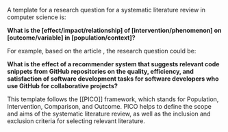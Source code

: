 A template for a research question for a systematic literature review in computer science is:

**What is the [effect/impact/relationship] of [intervention/phenomenon] on [outcome/variable] in [population/context]?**

For example, based on the article , the research question could be:

**What is the effect of a recommender system that suggests relevant code snippets from GitHub repositories on the quality, efficiency, and satisfaction of software development tasks for software developers who use GitHub for collaborative projects?**

This template follows the [[PICO]] framework, which stands for Population, Intervention, Comparison, and Outcome. PICO helps to define the scope and aims of the systematic literature review, as well as the inclusion and exclusion criteria for selecting relevant literature.